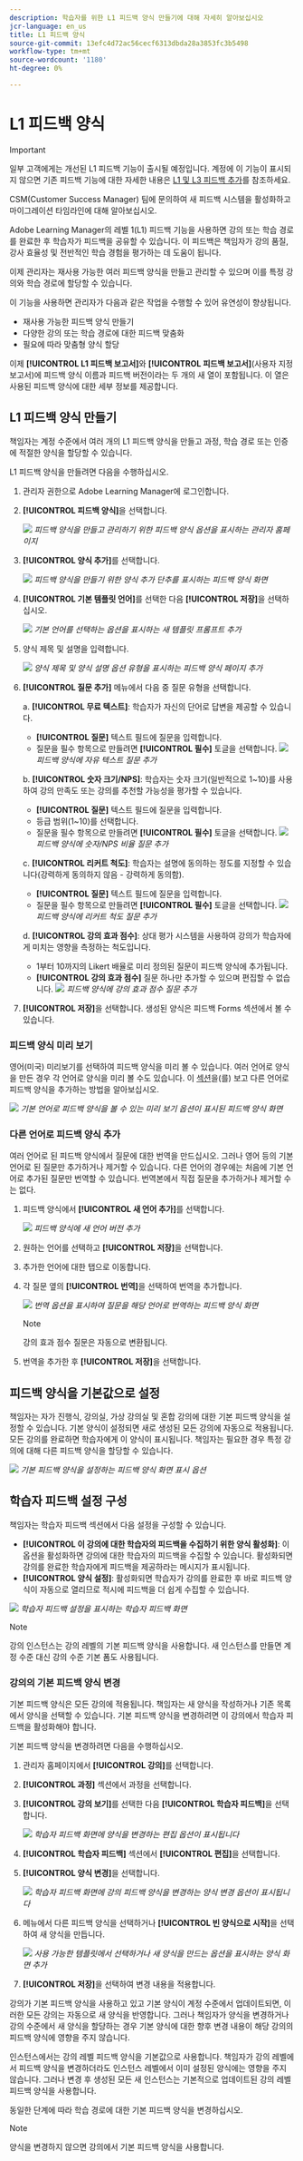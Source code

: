 ```yaml
---
description: 학습자를 위한 L1 피드백 양식 만들기에 대해 자세히 알아보십시오
jcr-language: en_us
title: L1 피드백 양식
source-git-commit: 13efc4d72ac56cecf6313dbda28a3853fc3b5498
workflow-type: tm+mt
source-wordcount: '1180'
ht-degree: 0%

---
```



# L1 피드백 양식

>[!IMPORTANT]
>
>일부 고객에게는 개선된 L1 피드백 기능이 출시될 예정입니다. 계정에 이 기능이 표시되지 않으면 기존 피드백 기능에 대한 자세한 내용은 [L1 및 L3 피드백 추가](/help/migrated/administrators/feature-summary/courses.md#add-l1-and-l3-feedback)를 참조하세요.
>
>CSM(Customer Success Manager) 팀에 문의하여 새 피드백 시스템을 활성화하고 마이그레이션 타임라인에 대해 알아보십시오.

Adobe Learning Manager의 레벨 1(L1) 피드백 기능을 사용하면 강의 또는 학습 경로를 완료한 후 학습자가 피드백을 공유할 수 있습니다. 이 피드백은 책임자가 강의 품질, 강사 효율성 및 전반적인 학습 경험을 평가하는 데 도움이 됩니다.

이제 관리자는 재사용 가능한 여러 피드백 양식을 만들고 관리할 수 있으며 이를 특정 강의와 학습 경로에 할당할 수 있습니다.

이 기능을 사용하면 관리자가 다음과 같은 작업을 수행할 수 있어 유연성이 향상됩니다.

* 재사용 가능한 피드백 양식 만들기
* 다양한 강의 또는 학습 경로에 대한 피드백 맞춤화
* 필요에 따라 맞춤형 양식 할당

이제 **[!UICONTROL L1 피드백 보고서]**&#x200B;와 **[!UICONTROL 피드백 보고서]**(사용자 지정 보고서)에 피드백 양식 이름과 피드백 버전이라는 두 개의 새 열이 포함됩니다. 이 열은 사용된 피드백 양식에 대한 세부 정보를 제공합니다.

## L1 피드백 양식 만들기

책임자는 계정 수준에서 여러 개의 L1 피드백 양식을 만들고 과정, 학습 경로 또는 인증에 적절한 양식을 할당할 수 있습니다.

L1 피드백 양식을 만들려면 다음을 수행하십시오.

1. 관리자 권한으로 Adobe Learning Manager에 로그인합니다.
2. **[!UICONTROL 피드백 양식]**&#x200B;을 선택합니다.

   ![](assets/feedback-form.png)
   _피드백 양식을 만들고 관리하기 위한 피드백 양식 옵션을 표시하는 관리자 홈페이지_
3. **[!UICONTROL 양식 추가]**&#x200B;를 선택합니다.

   ![](assets/add-form.png)
   _피드백 양식을 만들기 위한 양식 추가 단추를 표시하는 피드백 양식 화면_
4. **[!UICONTROL 기본 템플릿 언어]**&#x200B;를 선택한 다음 **[!UICONTROL 저장]**&#x200B;을 선택하십시오.

   ![](assets/default.png)
   _기본 언어를 선택하는 옵션을 표시하는 새 템플릿 프롬프트 추가_
5. 양식 제목 및 설명을 입력합니다.

   ![](assets/field-name.png)
   _양식 제목 및 양식 설명 옵션 유형을 표시하는 피드백 양식 페이지 추가_
6. **[!UICONTROL 질문 추가]** 메뉴에서 다음 중 질문 유형을 선택합니다.

   a. **[!UICONTROL 무료 텍스트]**: 학습자가 자신의 단어로 답변을 제공할 수 있습니다.

   * **[!UICONTROL 질문]** 텍스트 필드에 질문을 입력합니다.
   * 질문을 필수 항목으로 만들려면 **[!UICONTROL 필수]** 토글을 선택합니다.
     ![](assets/free-text.png)
     _피드백 양식에 자유 텍스트 질문 추가_

   b. **[!UICONTROL 숫자 크기/NPS]**: 학습자는 숫자 크기(일반적으로 1~10)를 사용하여 강의 만족도 또는 강의를 추천할 가능성을 평가할 수 있습니다.

   * **[!UICONTROL 질문]** 텍스트 필드에 질문을 입력합니다.
   * 등급 범위(1~10)를 선택합니다.
   * 질문을 필수 항목으로 만들려면 **[!UICONTROL 필수]** 토글을 선택합니다.
     ![](assets/numerical.png)\
     _피드백 양식에 숫자/NPS 비율 질문 추가_

   c. **[!UICONTROL 리커트 척도]**: 학습자는 설명에 동의하는 정도를 지정할 수 있습니다(강력하게 동의하지 않음 - 강력하게 동의함).

   * **[!UICONTROL 질문]** 텍스트 필드에 질문을 입력합니다.
   * 질문을 필수 항목으로 만들려면 **[!UICONTROL 필수]** 토글을 선택합니다.
     ![](assets/likert.png)
     _피드백 양식에 리커트 척도 질문 추가_

   d. **[!UICONTROL 강의 효과 점수]**: 상대 평가 시스템을 사용하여 강의가 학습자에게 미치는 영향을 측정하는 척도입니다.

   * 1부터 10까지의 Likert 배율로 미리 정의된 질문이 피드백 양식에 추가됩니다.
   * **[!UICONTROL 강의 효과 점수]** 질문 하나만 추가할 수 있으며 편집할 수 없습니다.
     ![](assets/course-effective.png)
     _피드백 양식에 강의 효과 점수 질문 추가_
7. **[!UICONTROL 저장]**&#x200B;을 선택합니다. 생성된 양식은 피드백 Forms 섹션에서 볼 수 있습니다.

### 피드백 양식 미리 보기

영어(미국) 미리보기를 선택하여 피드백 양식을 미리 볼 수 있습니다. 여러 언어로 양식을 만든 경우 각 언어로 양식을 미리 볼 수도 있습니다. 이 [섹션](/help/migrated/administrators/feature-summary/l1-feedback-form.md#add-feedback-forms-in-other-languages)을(를) 보고 다른 언어로 피드백 양식을 추가하는 방법을 알아보십시오.

![](assets/preview.png)
_기본 언어로 피드백 양식을 볼 수 있는 미리 보기 옵션이 표시된 피드백 양식 화면_

### 다른 언어로 피드백 양식 추가

여러 언어로 된 피드백 양식에서 질문에 대한 번역을 만드십시오. 그러나 영어 등의 기본 언어로 된 질문만 추가하거나 제거할 수 있습니다. 다른 언어의 경우에는 처음에 기본 언어로 추가된 질문만 번역할 수 있습니다. 번역본에서 직접 질문을 추가하거나 제거할 수는 없다.

1. 피드백 양식에서 **[!UICONTROL 새 언어 추가]**&#x200B;를 선택합니다.

   ![](assets/add-new-language.png)
   _피드백 양식에 새 언어 버전 추가_
2. 원하는 언어를 선택하고 **[!UICONTROL 저장]**&#x200B;을 선택합니다.
3. 추가한 언어에 대한 탭으로 이동합니다.
4. 각 질문 옆의 **[!UICONTROL 번역]**&#x200B;을 선택하여 번역을 추가합니다.

   ![](assets/translate.png)
   _번역 옵션을 표시하여 질문을 해당 언어로 번역하는 피드백 양식 화면_

   >[!NOTE]
   >
   >강의 효과 점수 질문은 자동으로 변환됩니다.

5. 번역을 추가한 후 **[!UICONTROL 저장]**&#x200B;을 선택합니다.

## 피드백 양식을 기본값으로 설정

책임자는 자가 진행식, 강의실, 가상 강의실 및 혼합 강의에 대한 기본 피드백 양식을 설정할 수 있습니다. 기본 양식이 설정되면 새로 생성된 모든 강의에 자동으로 적용됩니다. 모든 강의를 완료하면 학습자에게 이 양식이 표시됩니다. 책임자는 필요한 경우 특정 강의에 대해 다른 피드백 양식을 할당할 수 있습니다.

![](assets/set-as-default.png)
_기본 피드백 양식을 설정하는 피드백 양식 화면 표시 옵션_

## 학습자 피드백 설정 구성

책임자는 학습자 피드백 섹션에서 다음 설정을 구성할 수 있습니다.

* **[!UICONTROL 이 강의에 대한 학습자의 피드백을 수집하기 위한 양식 활성화]**: 이 옵션을 활성화하면 강의에 대한 학습자의 피드백을 수집할 수 있습니다. 활성화되면 강의를 완료한 학습자에게 피드백을 제공하라는 메시지가 표시됩니다.
* **[!UICONTROL 양식 설정]**: 활성화되면 학습자가 강의를 완료한 후 바로 피드백 양식이 자동으로 열리므로 적시에 피드백을 더 쉽게 수집할 수 있습니다.

![](assets/course-settigs.png)
_학습자 피드백 설정을 표시하는 학습자 피드백 화면_

>[!NOTE]
>
>강의 인스턴스는 강의 레벨의 기본 피드백 양식을 사용합니다. 새 인스턴스를 만들면 계정 수준 대신 강의 수준 기본 폼도 사용됩니다.

### 강의의 기본 피드백 양식 변경

기본 피드백 양식은 모든 강의에 적용됩니다. 책임자는 새 양식을 작성하거나 기존 목록에서 양식을 선택할 수 있습니다. 기본 피드백 양식을 변경하려면 이 강의에서 학습자 피드백을 활성화해야 합니다.

기본 피드백 양식을 변경하려면 다음을 수행하십시오.

1. 관리자 홈페이지에서 **[!UICONTROL 강의]**&#x200B;를 선택합니다.
2. **[!UICONTROL 과정]** 섹션에서 과정을 선택합니다.
3. **[!UICONTROL 강의 보기]**&#x200B;를 선택한 다음 **[!UICONTROL 학습자 피드백]**&#x200B;을 선택합니다.

   ![](assets/edit-form.png)
   _학습자 피드백 화면에 양식을 변경하는 편집 옵션이 표시됩니다_
4. **[!UICONTROL 학습자 피드백]** 섹션에서 **[!UICONTROL 편집]**&#x200B;을 선택합니다.
5. **[!UICONTROL 양식 변경]**&#x200B;을 선택합니다.

   ![](assets/change-form.png)
   _학습자 피드백 화면에 강의 피드백 양식을 변경하는 양식 변경 옵션이 표시됩니다_
6. 메뉴에서 다른 피드백 양식을 선택하거나 **[!UICONTROL 빈 양식으로 시작]**&#x200B;을 선택하여 새 양식을 만듭니다.

   ![](assets/pick.png)
   _사용 가능한 템플릿에서 선택하거나 새 양식을 만드는 옵션을 표시하는 양식 화면 추가_
7. **[!UICONTROL 저장]**&#x200B;을 선택하여 변경 내용을 적용합니다.

강의가 기본 피드백 양식을 사용하고 있고 기본 양식이 계정 수준에서 업데이트되면, 이러한 모든 강의는 자동으로 새 양식을 반영합니다. 그러나 책임자가 양식을 변경하거나 강의 수준에서 새 양식을 할당하는 경우 기본 양식에 대한 향후 변경 내용이 해당 강의의 피드백 양식에 영향을 주지 않습니다.

인스턴스에서는 강의 레벨 피드백 양식을 기본값으로 사용합니다. 책임자가 강의 레벨에서 피드백 양식을 변경하더라도 인스턴스 레벨에서 이미 설정된 양식에는 영향을 주지 않습니다. 그러나 변경 후 생성된 모든 새 인스턴스는 기본적으로 업데이트된 강의 레벨 피드백 양식을 사용합니다.

동일한 단계에 따라 학습 경로에 대한 기본 피드백 양식을 변경하십시오.

>[!NOTE]
>
>양식을 변경하지 않으면 강의에서 기본 피드백 양식을 사용합니다.



